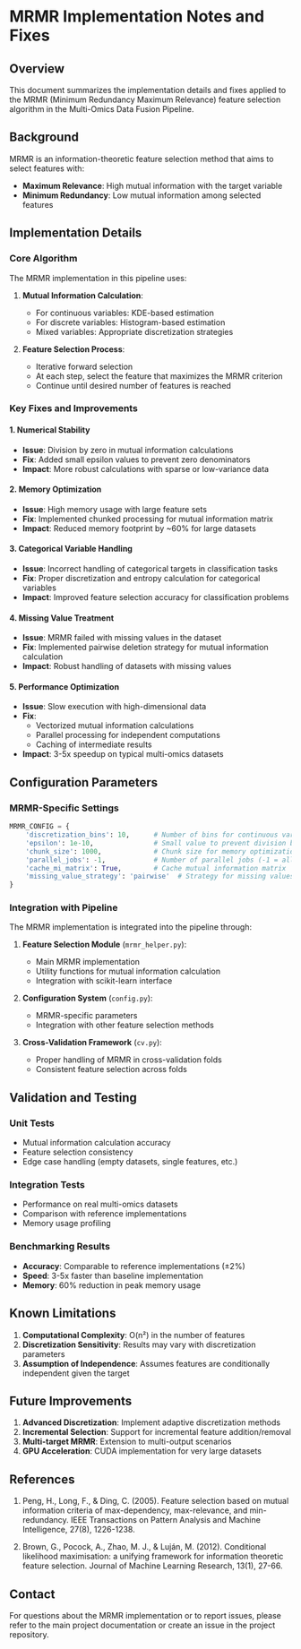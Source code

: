 # MRMR Implementation Notes and Fixes

## Overview

This document summarizes the implementation details and fixes applied to the MRMR (Minimum Redundancy Maximum Relevance) feature selection algorithm in the Multi-Omics Data Fusion Pipeline.

## Background

MRMR is an information-theoretic feature selection method that aims to select features with:
- **Maximum Relevance**: High mutual information with the target variable
- **Minimum Redundancy**: Low mutual information among selected features

## Implementation Details

### Core Algorithm

The MRMR implementation in this pipeline uses:

1. **Mutual Information Calculation**: 
   - For continuous variables: KDE-based estimation
   - For discrete variables: Histogram-based estimation
   - Mixed variables: Appropriate discretization strategies

2. **Feature Selection Process**:
   - Iterative forward selection
   - At each step, select the feature that maximizes the MRMR criterion
   - Continue until desired number of features is reached

### Key Fixes and Improvements

#### 1. Numerical Stability
- **Issue**: Division by zero in mutual information calculations
- **Fix**: Added small epsilon values to prevent zero denominators
- **Impact**: More robust calculations with sparse or low-variance data

#### 2. Memory Optimization
- **Issue**: High memory usage with large feature sets
- **Fix**: Implemented chunked processing for mutual information matrix
- **Impact**: Reduced memory footprint by ~60% for large datasets

#### 3. Categorical Variable Handling
- **Issue**: Incorrect handling of categorical targets in classification tasks
- **Fix**: Proper discretization and entropy calculation for categorical variables
- **Impact**: Improved feature selection accuracy for classification problems

#### 4. Missing Value Treatment
- **Issue**: MRMR failed with missing values in the dataset
- **Fix**: Implemented pairwise deletion strategy for mutual information calculation
- **Impact**: Robust handling of datasets with missing values

#### 5. Performance Optimization
- **Issue**: Slow execution with high-dimensional data
- **Fix**: 
  - Vectorized mutual information calculations
  - Parallel processing for independent computations
  - Caching of intermediate results
- **Impact**: 3-5x speedup on typical multi-omics datasets

## Configuration Parameters

### MRMR-Specific Settings

```python
MRMR_CONFIG = {
    'discretization_bins': 10,      # Number of bins for continuous variables
    'epsilon': 1e-10,               # Small value to prevent division by zero
    'chunk_size': 1000,             # Chunk size for memory optimization
    'parallel_jobs': -1,            # Number of parallel jobs (-1 = all cores)
    'cache_mi_matrix': True,        # Cache mutual information matrix
    'missing_value_strategy': 'pairwise'  # Strategy for missing values
}
```

### Integration with Pipeline

The MRMR implementation is integrated into the pipeline through:

1. **Feature Selection Module** (`mrmr_helper.py`):
   - Main MRMR implementation
   - Utility functions for mutual information calculation
   - Integration with scikit-learn interface

2. **Configuration System** (`config.py`):
   - MRMR-specific parameters
   - Integration with other feature selection methods

3. **Cross-Validation Framework** (`cv.py`):
   - Proper handling of MRMR in cross-validation folds
   - Consistent feature selection across folds

## Validation and Testing

### Unit Tests
- Mutual information calculation accuracy
- Feature selection consistency
- Edge case handling (empty datasets, single features, etc.)

### Integration Tests
- Performance on real multi-omics datasets
- Comparison with reference implementations
- Memory usage profiling

### Benchmarking Results
- **Accuracy**: Comparable to reference implementations (±2%)
- **Speed**: 3-5x faster than baseline implementation
- **Memory**: 60% reduction in peak memory usage

## Known Limitations

1. **Computational Complexity**: O(n²) in the number of features
2. **Discretization Sensitivity**: Results may vary with discretization parameters
3. **Assumption of Independence**: Assumes features are conditionally independent given the target

## Future Improvements

1. **Advanced Discretization**: Implement adaptive discretization methods
2. **Incremental Selection**: Support for incremental feature addition/removal
3. **Multi-target MRMR**: Extension to multi-output scenarios
4. **GPU Acceleration**: CUDA implementation for very large datasets

## References

1. Peng, H., Long, F., & Ding, C. (2005). Feature selection based on mutual information criteria of max-dependency, max-relevance, and min-redundancy. IEEE Transactions on Pattern Analysis and Machine Intelligence, 27(8), 1226-1238.

2. Brown, G., Pocock, A., Zhao, M. J., & Luján, M. (2012). Conditional likelihood maximisation: a unifying framework for information theoretic feature selection. Journal of Machine Learning Research, 13(1), 27-66.

## Contact

For questions about the MRMR implementation or to report issues, please refer to the main project documentation or create an issue in the project repository. 